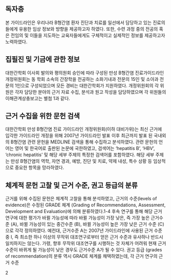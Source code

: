 ## 독자층
본 가이드라인은 우리나라 B형간염 환자 진단과 치료를 일선에서 담당하고 있는 진료의들에게 유용한 임상 정보와 방향을 제공하고자 하였다. 또한, 수련 과정 중의 전공의 혹은 전임의 및 이들을 지도하는 교육자들에게도 구체적이고 실제적인 정보를 제공하고자 노력하였다.

## 집필진 및 기금에 관한 정보
대한간학회 이사회 발의와 평의원회 승인에 따라 구성된 만성 B형간염 진료가이드라인 개정위원회는 동 학회 소속의 간장학을 전공하는 소화기내과 전문의 15인 및 소아과 전문의 1인으로 구성되었으며 모든 경비는 대한간학회가 지원하였다. 개정위원회의 각 위원은 각자 담당한 분야의 근거 자료 수집, 분석과 원고 작성을 담당하였으며 각 위원들의 이해관계상충보고는 별첨 1과 같다.

## 근거 수집을 위한 문헌 검색
대한간학회 만성 B형간염 진료 가이드라인 개정위원회(이하 대비가위)는 최신 근거에 입각한 가이드라인 개정을 위해 2007년 가이드라인 발표 이후 최근까지 발표 된 국내외의 B형간염 관련 문헌을 MEDLINE 검색을 통해 수집하고 분석하였다. 관련 문헌의 언어는 영어 및 한국어로 출판된 논문에 국한하였고, 검색어는 ‘hepatitis B’, ‘HBV’, ‘chronic hepatitis’ 및 해당 세부 주제의 특정한 검색어를 포함하였다. 해당 세부 주제는 만성 B형간염의 역학, 자연 경과, 예방, 진단 및 치료, 약제 내성, 특수 상황 등 임상적으로 중요한 항목을 망라하였다.

## 체계적 문헌 고찰 및 근거 수준, 권고 등급의 분류
근거를 위해 수집된 문헌은 체계적 고찰을 통해 분석하였고, 근거의 수준(levels of evidence)은 수정된 GRADE 체계 (Grading of Recommendations, Assessment, Development and Evaluation)에 의해 분류하였다.1-4 후속 연구를 통해 해당 근거 연구에 대한 평가가 바뀔 가능성에 따라 바뀔 가능성이 가장 낮은, 즉 가장 높은 근거수준 (A), 바뀔 가능성이 있는 중간수준 (B), 바뀔 가능성이 높은 가장 낮은 근거 수준 (C)으로 각각 정의하였다. 예컨대, 근거수준 A는 2007년 가이드라인에 사용된 근거 수준 중 I, 즉 최소한 하나 이상의 무작위 대조연구로부터 얻은 근거 수준과 유사하나 반드시 일치하지는 않는다. 가령, 향후 무작위 대조연구를 시행하는 것 자체가 어려워 현재 근거 수준이 바뀌게 될 가능성이 낮은 경우도 근거수준 A가 될 수 있다. 권고 등급 (grades of recommendation)의 분류 역시 GRADE 체계를 채택하였는데, 각 근거 연구의 근거 수준

<PAGE>2